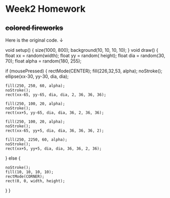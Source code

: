 # Week2 Homework
## ~~colored fireworks~~

Here is the original code.
↓

void setup() {
  size(1000, 800);
  background(10, 10, 10, 10);
}
void draw() {
  float xx = random(width);
  float yy = random( height);
  float dia = random(30, 70);
  float alpha = random(180, 255);

  if (mousePressed) {
    rectMode(CENTER);
    fill(226,32,53, alpha);
    noStroke();
    ellipse(xx-30, yy-30, dia, dia);

    fill(250, 250, 60, alpha);
    noStroke();
    rect(xx-65, yy-65, dia, dia, 2, 36, 36, 36);

    fill(250, 100, 20, alpha);
    noStroke();
    rect(xx+5, yy-65, dia, dia, 36, 2, 36, 36);

    fill(250, 100, 20, alpha);
    noStroke();
    rect(xx-65, yy+5, dia, dia, 36, 36, 36, 2);

    fill(250, 2250, 60, alpha);
    noStroke();
    rect(xx+5, yy+5, dia, dia, 36, 36, 2, 36);
  } else {

    noStroke();
    fill(10, 10, 10, 10);
    rectMode(CORNER);
    rect(0, 0, width, height);
  }
}
